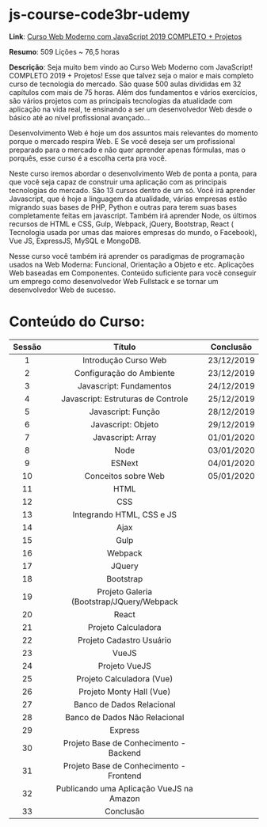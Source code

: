 # js-course-code3br-udemy

**Link**: [Curso Web Moderno com JavaScript 2019 COMPLETO + Projetos](https://www.udemy.com/course/curso-web/)

**Resumo**: 509 Lições ~ 76,5 horas

**Descrição**: Seja muito bem vindo ao Curso Web Moderno com JavaScript! COMPLETO 2019 + Projetos! Esse que talvez seja o maior e mais completo curso de tecnologia do mercado. São quase 500 aulas divididas em 32 capítulos com mais de 75 horas. Além dos fundamentos e vários exercícios, são vários projetos com as principais tecnologias da atualidade com aplicação na vida real, te ensinando a ser um desenvolvedor Web desde o básico até ao nível profissional avançado...

Desenvolvimento Web é hoje um dos assuntos mais relevantes do momento porque o mercado respira Web. E Se você deseja ser um profissional preparado para o mercado e não quer aprender apenas fórmulas, mas o porquês, esse curso é a escolha certa pra você.

Neste curso iremos abordar o desenvolvimento Web de ponta a ponta, para que você seja capaz de construir uma aplicação com as principais tecnologias do mercado. São 13 cursos dentro de um só. Você irá aprender Javascript, que é hoje a linguagem da atualidade, várias empresas estão migrando suas bases de PHP, Python e outras para terem suas bases completamente feitas em javascript. Também irá aprender Node, os últimos recursos de HTML e CSS, Gulp, Webpack, jQuery, Bootstrap, React ( Tecnologia usada por umas das maiores empresas do mundo, o Facebook), Vue JS, ExpressJS, MySQL e MongoDB.

Nesse curso você também irá aprender os paradigmas de programação usados na Web Moderna: Funcional, Orientação a Objeto e etc. Aplicações Web baseadas em Componentes. Conteúdo suficiente para você conseguir um emprego como desenvolvedor Web Fullstack e se tornar um desenvolvedor Web de sucesso.

# Conteúdo do Curso:

| Sessão |                  Título                   | Conclusão  |
| :----: | :---------------------------------------: | :--------: |
|   1    |           Introdução Curso Web            | 23/12/2019 |
|   2    |         Configuração do Ambiente          | 23/12/2019 |
|   3    |          Javascript: Fundamentos          | 24/12/2019 |
|   4    |    Javascript: Estruturas de Controle     | 25/12/2019 |
|   5    |            Javascript: Função             | 28/12/2019 |
|   6    |            Javascript: Objeto             | 29/12/2019 |
|   7    |             Javascript: Array             | 01/01/2020 |
|   8    |                   Node                    | 03/01/2020 |
|   9    |                  ESNext                   | 04/01/2020 |
|   10   |            Conceitos sobre Web            | 05/01/2020 |
|   11   |                   HTML                    |            |
|   12   |                    CSS                    |            |
|   13   |         Integrando HTML, CSS e JS         |            |
|   14   |                   Ajax                    |            |
|   15   |                   Gulp                    |            |
|   16   |                  Webpack                  |            |
|   17   |                  JQuery                   |            |
|   18   |                 Bootstrap                 |            |
|   19   | Projeto Galeria (Bootstrap/JQuery/Webpack |            |
|   20   |                   React                   |            |
|   21   |            Projeto Calculadora            |            |
|   22   |         Projeto Cadastro Usuário          |            |
|   23   |                   VueJS                   |            |
|   24   |               Projeto VueJS               |            |
|   25   |         Projeto Calculadora (Vue)         |            |
|   26   |         Projeto Monty Hall (Vue)          |            |
|   27   |         Banco de Dados Relacional         |            |
|   28   |       Banco de Dados Não Relacional       |            |
|   29   |                  Express                  |            |
|   30   |  Projeto Base de Conhecimento - Backend   |            |
|   31   |  Projeto Base de Conhecimento - Frontend  |            |
|   32   | Publicando uma Aplicação VueJS na Amazon  |            |
|   33   |                 Conclusão                 |            |
